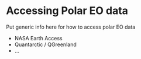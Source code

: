 # Accessing Polar EO data

Put generic info here for how to access polar EO data
- NASA Earth Access
- Quantarctic / QGreenland
- ...